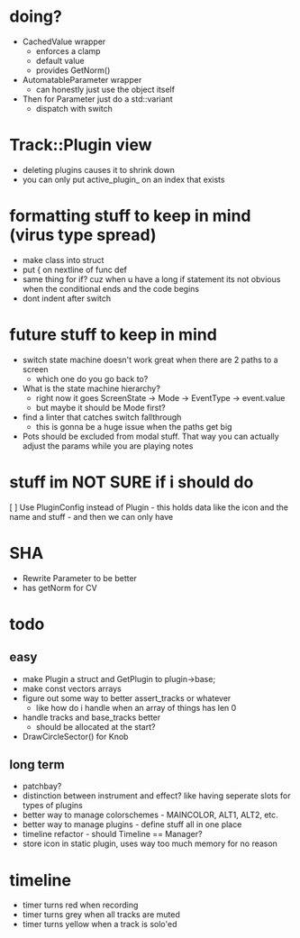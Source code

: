 # doing?
- CachedValue wrapper
    - enforces a clamp
    - default value
    - provides GetNorm()
- AutomatableParameter wrapper
    - can honestly just use the object itself
- Then for Parameter just do a std::variant
    - dispatch with switch



# Track::Plugin view
- deleting plugins causes it to shrink down
- you can only put active_plugin_ on an index that exists

# formatting stuff to keep in mind (virus type spread)
- make class into struct 
- put { on nextline of func def
- same thing for if? cuz when u have a long if statement its not obvious when the conditional ends and the code begins
- dont indent after switch

# future stuff to keep in mind
- switch state machine doesn't work great when there are 2 paths to a screen
    - which one do you go back to?
- What is the state machine hierarchy?
    - right now it goes ScreenState -> Mode -> EventType -> event.value
    - but maybe it should be Mode first?
- find a linter that catches switch fallthrough
    - this is gonna be a huge issue when the paths get big
- Pots should be excluded from modal stuff. That way you can actually adjust the params while you are playing notes

# stuff im NOT SURE if i should do
[ ] Use PluginConfig instead of Plugin
    - this holds data like the icon and the name and stuff
    - and then we can only have 

# SHA
- Rewrite Parameter to be better
- has getNorm for CV

# todo
## easy
- make Plugin a struct and GetPlugin to plugin->base;
- make const vectors arrays
- figure out some way to better assert_tracks or whatever
    - like how do i handle when an array of things has len 0
- handle tracks and base_tracks better
    - should be allocated at the start?
- DrawCircleSector() for Knob


## long term
- patchbay?
- distinction between instrument and effect? like having seperate slots for types of plugins
- better way to manage colorschemes - MAINCOLOR, ALT1, ALT2, etc.
- better way to manage plugins - define stuff all in one place
- timeline refactor - should Timeline == Manager?
- store icon in static plugin, uses way too much memory for no reason

# timeline
- timer turns red when recording
- timer turns grey when all tracks are muted
- timer turns yellow when a track is solo'ed
